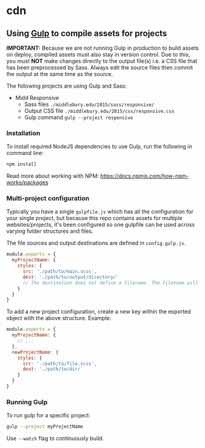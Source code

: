 # cdn

## Using [Gulp](http://gulpjs.com/) to compile assets for projects

**IMPORTANT:** Because we are not running Gulp in production to build assets on deploy, compiled assets must also stay in version control. Due to this, you must **NOT** make changes directly to the output file(s) i.e. a CSS file that has been preprocessed by Sass. Always edit the source files then commit the output at the same time as the source.  

The following projects are using Gulp and Sass:

- Midd Responsive
  - Sass files `./middlebury.edu/2015/sass/responsive/`
  - Output CSS file `./middlebury.edu/2015/css/responsive.css`
  - Gulp command `gulp --project responsive`

### Installation

To install required NodeJS dependencies to use Gulp, run the following in command line:

```bash
npm install
```

Read more about working with NPM: https://docs.npmjs.com/how-npm-works/packages

### Multi-project configuration

Typically you have a single `gulpfile.js` which has all the configuration for your single project, but because this repo contains assets for multiple websites/projects, it's been configured so one gulpfile can be used across varying folder structures and files.

The file sources and output destinations are defined in `config.gulp.js`.

```js
module.exports = {
  myProjectName: {
    styles: {
      src: './path/to/main.scss',
      dest: './path/to/output/directory/'
      // The destination does not define a filename. The filename will be the same as the imported file.
    }
  }
}
```

To add a new project configuration, create a new key within the exported object with the above structure. Example:

```js
module.exports = {
  myProjectName: {
    // ...
  },
  newProjectName: {
    styles: {
      src: './path/to/file.scss',
      dest: './path/to/dir/'
    }
  }
}
```

### Running Gulp

To run gulp for a specific project:

```bash
gulp --project myProjectName
```

Use `--watch` flag to continuously build.
